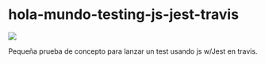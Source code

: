 # hola-mundo-testing-js-jest-travis
![](https://travis-ci.com/vicboma1/hola-mundo-testing-js-jest.svg?branch=master)

Pequeña prueba de concepto para lanzar un test usando js w/Jest en travis.

